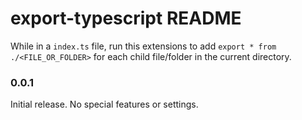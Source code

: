# export-typescript README

While in a `index.ts` file, run this extensions to add `export * from ./<FILE_OR_FOLDER>` for each child file/folder in the current directory.

### 0.0.1

Initial release. No special features or settings.
